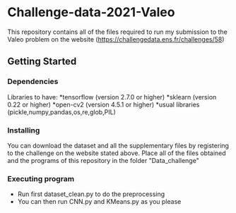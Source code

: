 # Challenge-data-2021-Valeo

This repository contains all of the files required to run my submission to the Valeo problem on the website (https://challengedata.ens.fr/challenges/58)


## Getting Started

### Dependencies

Libraries to have:
*tensorflow (version 2.7.0 or higher)
*sklearn (version 0.22 or higher)
*open-cv2 (version 4.5.1 or higher)
*usual libraries (pickle,numpy,pandas,os,re,glob,PIL)

### Installing

You can download the dataset and all the supplementary files by registering to the challenge on the website stated above.
Place all of the files obtained and the programs of this repository in the folder "Data_challenge"

### Executing program

* Run first dataset_clean.py to do the preprocessing
* You can then run CNN.py and KMeans.py as you please

